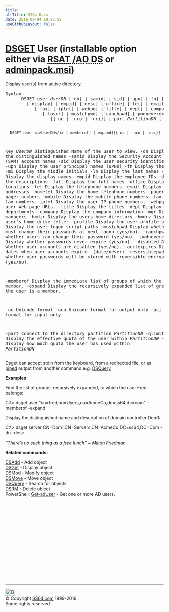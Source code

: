 ```yaml
---
title:
altTitle: SS64 Docs
date: 2016-09-04 19:26:55
useGithubLayout: false
---
```

<!-- #BeginLibraryItem "/Library/head_nt.lbi" --><!-- #EndLibraryItem --><h1><a href="dsget.html">DSGET</a> User (installable option either via <abbr title="Remote Server Administrative Tools / Active Directory Domain Services"><a href="../links/windows.html">RSAT</a> /AD DS</abbr> or <a href="../links/windows.html">adminpack.msi</a>)</h1>
<p>Display user(s) from active directory.</p>
<pre>Syntax
      DSGET user <i>UserDN</i> [-dn] [-samid] [-sid] [-upn] [-fn] [-mi] [-ln]
        [-display] [-empid] [-desc] [-office] [-tel] [-email] [-hometel] [-pager] [-mobile]
           [-fax] [-iptel] [-webpg] [-title] [-dept] [-company] [-mgr] [-hmdir] [-hmdrv] [-profile]
              [-loscr] [-mustchpwd] [-canchpwd] [-pwdneverexpires] [-disabled] [-acctexpires] [-reversiblepwd]
                 [{-uc | -uco | -uci}] [-part <i>PartitionDN</i> [-qlimit] [-qused]]

      DSGET user <i>UserDN</i> [-memberof] [-expand][{-uc | -uco | -uci}]

Key
   <i>UserDN</i>  Distinguished Name of the user to view.
   -dn     Display the distinguished names
   -samid  Display the Security Account Manager (SAM) account names
   -sid    Display the user security identifiers (SIDs).
   -upn    Display the user principal names (UPNs)
   -fn     Display the first names
   -mi     Display the middle initials
   -ln     Display the last names
  -display Display the display names
   -empid  Display the employee IDs
   -desc   Display the descriptions
   -full   Display the full names
   -office Display the office locations
   -tel    Display the telephone numbers
   -email  Display the email addresses
  -hometel Display the home telephone numbers
   -pager  Display the pager numbers
   -mobile Display the mobile phone numbers
   -fax    Display the fax numbers
   -iptel  Display the user IP phone numbers.
   -webpg  Display the user Web page URLs.
   -title  Display the titles
   -dept   Display the departments
  -company Display the company information
   -mgr    Display the managers
   -hmdir  Display the users home directory
   -hmdrv  Display the user's home drive letter
  -profile Display the user profile paths
   -loscr  Display the user logon script paths
-mustchpwd Display whether users must change their passwords at next logon (yes/no).
 -canchpwd Display whether users can change their password (yes/no).
 -pwdneverexpires Display whether passwords never expire (yes/no).
 -disabled     Display whether user accounts are disabled (yes/no).
-acctexpires   Display the dates when user accounts expire. (date/never)
-reversiblepwd Display whether user passwords will be stored with reversible encryption (yes/no).

  -memberof Display the immediate list of groups of which the user is a member.
   -expand  Display the recursively expanded list of groups of which the user is a member. 

   -uc      Unicode format
   -uco     Unicode format for output only
   -uci     Unicode format for input only

   -part    Connect to the directory partition <i>PartitionDN</i>
   -qlimit  Display the effective quota of the user within <i>PartitionDN</i>
   -qused   Display how much quota the user has used within <i>PartitionDN</i></pre>
<p>Dsget can accept <span class="code">stdin</span> from the keyboard, from a redirected file, or as <a href="syntax-redirection.html">piped</a> output from another command e.g. <a href="dsquery.html">DSQuery</a></p>
<p><b>Examples</b></p>
<p>Find  the list of groups, recursively expanded, to which the user Fred  belongs:</p>
<p class="code">C:\&gt; dsget user "cn=fred,ou=Users,ou=AcmeCo,dc=ss64,dc=com" -memberof -expand</p>
<p>Display the distinguished name and description of  domain controller Dom1:</p>
<p class="code">C:\&gt; dsget server CN=Dom1,CN=Servers,CN=AcmeCo,DC=ss64,DC=Com -dn -desc </p>
<p class="quote"><i>“There’s no such thing as a free lunch”  ~ Milton Friedman</i></p>
<p><b> Related commands:</b></p>
<p><a href="dsadd.html">DSAdd</a> - Add object<br>
<a href="dsget.html">DSGet</a> - Display object <br>
<a href="dsmod.html">DSMod</a> - Modify object<br>
<a href="dsmove.html">DSMove</a> - Move object<br>
<a href="dsquery.html">DSQuery</a> - Search for objects <br>
<a href="dsrm.html">DSRM</a> - Delete object<br>
PowerShell: <a href="../ps/get-aduser.html">Get-adUser</a> - Get one or more AD users. </p><!-- #BeginLibraryItem "/Library/foot_nt.lbi" --><p>
<!-- windows300 -->
<ins class="adsbygoogle" style="display:inline-block;width:300px;height:250px" data-ad-client="ca-pub-6140977852749469" data-ad-slot="7649547908"></ins>
<script>
(adsbygoogle = window.adsbygoogle || []).push({});
</script></p>
<hr>
<div id="bl" class="footer"><a href="dsget-user.html#"><img src="../images/top.png" width="30" height="22" alt="Back to the Top"></a></div>
<div id="br" class="footer, tagline">© Copyright <a href="../index.html">SS64.com</a> 1999-2016<br>
Some rights reserved</div><!-- #EndLibraryItem -->

